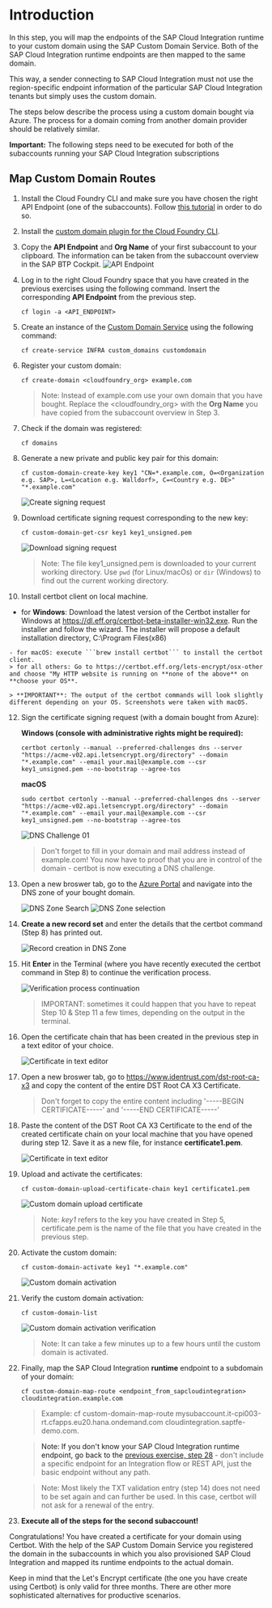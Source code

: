 # Introduction

In this step, you will map the endpoints of the SAP Cloud Integration runtime to your custom domain using the SAP Custom Domain Service. Both of the SAP Cloud Integration runtime endpoints are then mapped to the same domain. 

This way, a sender connecting to SAP Cloud Integration must not use the region-specific endpoint information of the particular SAP Cloud Integration tenants but simply uses the custom domain. 

The steps below describe the process using a custom domain bought via Azure. The process for a domain coming from another domain provider should be relatively similar. 

**Important:** The following steps need to be executed for both of the subaccounts running your SAP Cloud Integration subscriptions 

## Map Custom Domain Routes

1. Install the Cloud Foundry CLI and make sure you have chosen the right API Endpoint (one of the subaccounts). Follow [this tutorial](https://developers.sap.com/tutorials/cp-cf-download-cli.html) in order to do so. 

2. Install the [custom domain plugin for the Cloud Foundry CLI](https://help.sap.com/viewer/65de2977205c403bbc107264b8eccf4b/Cloud/en-US/9f98dd0fcf9447019f233403f4ca60c1.html). 

3. Copy the **API Endpoint** and **Org Name** of your first subaccount to your clipboard. The information can be taken from the subaccount overview in the SAP BTP Cockpit. 
    ![API Endpoint](./images/00.png)

4. Log in to the right Cloud Foundry space that you have created in the previous exercises using the following command. Insert the corresponding **API Endpoint** from the previous step. 

    ```
    cf login -a <API_ENDPOINT>
    ```

5. Create an instance of the [Custom Domain Service](https://help.sap.com/viewer/product/CUSTOM_DOMAINS/Cloud/en-US) using the following command:

    ```
    cf create-service INFRA custom_domains customdomain
    ```

6. Register your custom domain: 

    ```console
    cf create-domain <cloudfoundry_org> example.com
    ```
    > Note: Instead of example.com use your own domain that you have bought. Replace the <cloudfoundry_org> with the **Org Name** you have copied from the subaccount overview in Step 3. 

7. Check if the domain was registered: 
    ```console
    cf domains
    ```

8. Generate a new private and public key pair for this domain: 
   
    ```console
    cf custom-domain-create-key key1 "CN=*.example.com, O=<Organization e.g. SAP>, L=<Location e.g. Walldorf>, C=<Country e.g. DE>" "*.example.com"
    ```

    ![Create signing request](./images/01.png)

9.  Download certificate signing request corresponding to the new key:

    ```console
    cf custom-domain-get-csr key1 key1_unsigned.pem
    ```

    ![Download signing request](./images/02.png)

    > Note: The file key1_unsigned.pem is downloaded to your current working directory. Use `pwd` (for Linux/macOs) or `dir` (Windows) to find out the current working directory.

10. Install certbot client on local machine. 

   - for **Windows**: Download the latest version of the Certbot installer for Windows at https://dl.eff.org/certbot-beta-installer-win32.exe. Run the installer and follow the wizard. The installer will propose a default installation directory, C:\Program Files(x86)

    - for macOS: execute ```brew install certbot``` to install the certbot client. 
    > for all others: Go to https://certbot.eff.org/lets-encrypt/osx-other and choose "My HTTP website is running on **none of the above** on **choose your OS**. 

    > **IMPORTANT**: The output of the certbot commands will look slightly different depending on your OS. Screenshots were taken with macOS. 

12. Sign the certificate signing request (with a domain bought from Azure): 

    **Windows (console with administrative rights might be required):**
    ```console
    certbot certonly --manual --preferred-challenges dns --server "https://acme-v02.api.letsencrypt.org/directory" --domain "*.example.com" --email your.mail@example.com --csr key1_unsigned.pem --no-bootstrap --agree-tos
    ```
    **macOS**
    ```console
    sudo certbot certonly --manual --preferred-challenges dns --server "https://acme-v02.api.letsencrypt.org/directory" --domain "*.example.com" --email your.mail@example.com --csr key1_unsigned.pem --no-bootstrap --agree-tos
    ```

    ![DNS Challenge 01](./images/03.png)

    > Don't forget to fill in your domain and mail address instead of example.com! You now have to proof that you are in control of the domain - certbot is now executing a DNS challenge. 

13. Open a new broswer tab, go to the [Azure Portal](http://portal.azure.com) and navigate into the DNS zone of your bought domain. 

    ![DNS Zone Search](./images/04.png)
    ![DNS Zone selection](./images/05.png)

14. **Create a new record set** and enter the details that the certbot command (Step 8) has printed out. 

    ![Record creation in DNS Zone](./images/06.png)

12. Hit **Enter** in the Terminal (where you have recently executed the certbot command in Step 8) to continue the verification process. 

    ![Verification process continuation ](./images/07.png)

    > IMPORTANT: sometimes it could happen that you have to repeat Step 10 & Step 11 a few times, depending on the output in the terminal. 

13. Open the certificate chain that has been created in the previous step in a text editor of your choice. 

    ![Certificate in text editor](./images/08.png)

14. Open a new broswer tab, go to <https://www.identrust.com/dst-root-ca-x3> and copy the content of the entire DST Root CA X3 Certificate. 

    > Don't forget to copy the entire content including '-----BEGIN CERTIFICATE-----' and '-----END CERTIFICATE-----'
    
15. Paste the content of the DST Root CA X3 Certificate to the end of the created certificate chain on your local machine that you have opened during step 12. Save it as a new file, for instance **certificate1.pem**. 

    ![Certificate in text editor](./images/09.png)

16. Upload and activate the certificates: 

    ```console
    cf custom-domain-upload-certificate-chain key1 certificate1.pem
    ```

    ![Custom domain upload certificate](./images/10.png)

    > Note: *key1* refers to the key you have created in Step 5, certificate.pem is the name of the file that you have created in the previous step.

17. Activate the custom domain: 

    ```console
    cf custom-domain-activate key1 "*.example.com"
    ```

    ![Custom domain activation](./images/11.png)


18. Verify the custom domain activation: 

    ```console
    cf custom-domain-list
    ```

    ![Custom domain activation verification](./images/12.png)

    > Note: It can take a few minutes up to a few hours until the custom domain is activated. 

19. <a name="endpointmapping">Finally, map the SAP Cloud Integration **runtime** endpoint to a subdomain of your domain: 

    ```console
    cf custom-domain-map-route <endpoint_from_sapcloudintegration> cloudintegration.example.com
    ```

    > Example: cf custom-domain-map-route mysubaccount.it-cpi003-rt.cfapps.eu20.hana.ondemand.com cloudintegration.saptfe-demo.com. 

    > Note: If you don't know your SAP Cloud Integration runtime endpoint, go back to the [previous exercise, step 28](../02-SetupPolicyEndpoint/README.md#endpoint) - don't include a specific endpoint for an Integration flow or REST API, just the basic endpoint without any path. 

    > Note: Most likely the TXT validation entry (step 14) does not need to be set again and can further be used. In this case, certbot will not ask for a renewal of the entry. 

20. **Execute all of the steps for the second subaccount!**

Congratulations! You have created a certificate for your domain using Certbot. With the help of the SAP Custom Domain Service you registered the domain in the subaccounts in which you also provisioned SAP Cloud Integration and mapped its runtime endpoints to the actual domain.

Keep in mind that the Let's Encrypt certificate (the one you have create using Certbot) is only valid for three months. There are other more sophisticated alternatives for productive scenarios. 



    





